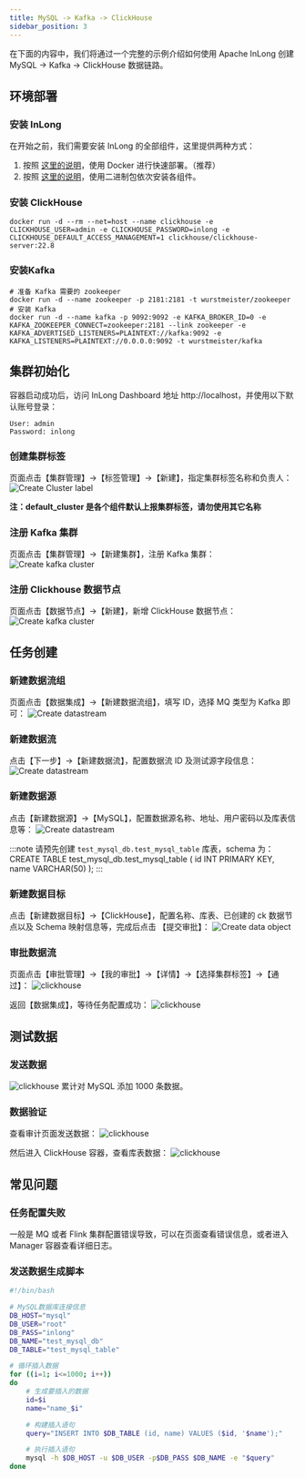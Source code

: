 ```yaml
---
title: MySQL -> Kafka -> ClickHouse
sidebar_position: 3
---
```


在下面的内容中，我们将通过一个完整的示例介绍如何使用 Apache InLong 创建 MySQL -> Kafka -> ClickHouse 数据链路。

## 环境部署
### 安装 InLong
在开始之前，我们需要安装 InLong 的全部组件，这里提供两种方式：
1. 按照 [这里的说明](deployment/docker.md)，使用 Docker 进行快速部署。（推荐）
2. 按照 [这里的说明](deployment/bare_metal.md)，使用二进制包依次安装各组件。

### 安装 ClickHouse
```shell
docker run -d --rm --net=host --name clickhouse -e CLICKHOUSE_USER=admin -e CLICKHOUSE_PASSWORD=inlong -e CLICKHOUSE_DEFAULT_ACCESS_MANAGEMENT=1 clickhouse/clickhouse-server:22.8
```

### 安装Kafka
```shell
# 准备 Kafka 需要的 zookeeper
docker run -d --name zookeeper -p 2181:2181 -t wurstmeister/zookeeper
# 安装 Kafka 
docker run -d --name kafka -p 9092:9092 -e KAFKA_BROKER_ID=0 -e KAFKA_ZOOKEEPER_CONNECT=zookeeper:2181 --link zookeeper -e KAFKA_ADVERTISED_LISTENERS=PLAINTEXT://kafka:9092 -e KAFKA_LISTENERS=PLAINTEXT://0.0.0.0:9092 -t wurstmeister/kafka
```

## 集群初始化
容器启动成功后，访问 InLong Dashboard 地址 http://localhost，并使用以下默认账号登录：
```
User: admin
Password: inlong
```

### 创建集群标签
页面点击【集群管理】->【标签管理】->【新建】，指定集群标签名称和负责人：
![Create Cluster label](img/mysql_clickhouse/create_cluster_label.png)

**注：default_cluster 是各个组件默认上报集群标签，请勿使用其它名称**

### 注册 Kafka 集群
页面点击【集群管理】->【新建集群】，注册 Kafka 集群：
![Create kafka cluster](img/mysql_clickhouse/kafka_cluster.png)

### 注册 Clickhouse 数据节点
页面点击【数据节点】->【新建】，新增 ClickHouse 数据节点：
![Create kafka cluster](img/mysql_clickhouse/datanode.png)

## 任务创建
### 新建数据流组
页面点击【数据集成】->【新建数据流组】，填写 ID，选择 MQ 类型为 Kafka 即可：
![Create datastream](img/mysql_clickhouse/create_ingestion.png)

### 新建数据流
点击【下一步】->【新建数据流】，配置数据流 ID 及测试源字段信息：
![Create datastream](img/mysql_clickhouse/data_stream_config.png)

### 新建数据源
点击【新建数据源】->【MySQL】，配置数据源名称、地址、用户密码以及库表信息等：
![Create datastream](img/mysql_clickhouse/create_source.png)

:::note
请预先创建 `test_mysql_db.test_mysql_table` 库表，schema 为：
CREATE TABLE test_mysql_db.test_mysql_table (
id INT PRIMARY KEY,
name VARCHAR(50)
);
:::

### 新建数据目标
点击【新建数据目标】->【ClickHouse】，配置名称、库表、已创建的 ck 数据节点以及 Schema 映射信息等，完成后点击 【提交审批】：
![Create data object](img/mysql_clickhouse/create_sink.png)

### 审批数据流
页面点击【审批管理】->【我的审批】->【详情】->【选择集群标签】->【通过】：
![clickhouse](img/mysql_clickhouse/approval.png)

返回【数据集成】，等待任务配置成功：
![clickhouse](img/mysql_clickhouse/result.png)

## 测试数据
### 发送数据
![clickhouse](img/mysql_clickhouse/send_data.png)
累计对 MySQL 添加 1000 条数据。

### 数据验证
查看审计页面发送数据：
![clickhouse](img/mysql_clickhouse/stream_audit.png)

然后进入 ClickHouse 容器，查看库表数据：
![clickhouse](img/mysql_clickhouse/receive_data.png)

## 常见问题
### 任务配置失败
一般是 MQ 或者 Flink 集群配置错误导致，可以在页面查看错误信息，或者进入 Manager 容器查看详细日志。

### 发送数据生成脚本
```bash
#!/bin/bash

# MySQL数据库连接信息
DB_HOST="mysql"
DB_USER="root"
DB_PASS="inlong"
DB_NAME="test_mysql_db"
DB_TABLE="test_mysql_table"

# 循环插入数据
for ((i=1; i<=1000; i++))
do
    # 生成要插入的数据
    id=$i
    name="name_$i"

    # 构建插入语句
    query="INSERT INTO $DB_TABLE (id, name) VALUES ($id, '$name');"

    # 执行插入语句
    mysql -h $DB_HOST -u $DB_USER -p$DB_PASS $DB_NAME -e "$query"
done
```
